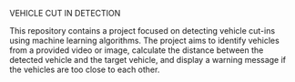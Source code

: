 VEHICLE CUT IN DETECTION

This repository contains a project focused on detecting vehicle cut-ins using machine learning algorithms. The project aims to identify vehicles from a provided video or image, calculate the distance between the detected vehicle and the target vehicle, and display a warning message if the vehicles are too close to each other.
